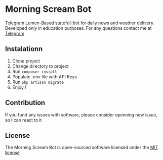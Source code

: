 # Morning Scream Bot

Telegram Lumen-Based statefull bot for daily news and weather delivery. Developed only in education purposes. For any questions contact me at [Telegram](https://t.me/foxyloxy) 

## Instalationn

1. Clone project
2. Change directory to project
3. Run `composer install`
4. Populate .env file with API Keys
5. Run `php artisan migrate`
6. Enjoy !

## Contribution

If you fund any issues with software, pleace consider openning new issue, so I can react to it

## License

The Morning Scream Bot is open-sourced software licensed under the [MIT license](http://opensource.org/licenses/MIT)
